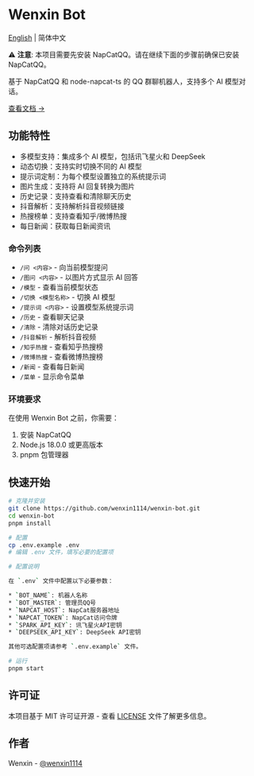 # Wenxin Bot

[English](./docs/README_en-US.md) | 简体中文

⚠️ **注意**: 本项目需要先安装 NapCatQQ。请在继续下面的步骤前确保已安装 NapCatQQ。

基于 NapCatQQ 和 node-napcat-ts 的 QQ 群聊机器人，支持多个 AI 模型对话。

[查看文档 →](./docs/README_zh-CN.md)

## 功能特性

* 多模型支持：集成多个 AI 模型，包括讯飞星火和 DeepSeek
* 动态切换：支持实时切换不同的 AI 模型
* 提示词定制：为每个模型设置独立的系统提示词
* 图片生成：支持将 AI 回复转换为图片
* 历史记录：支持查看和清除聊天历史
* 抖音解析：支持解析抖音视频链接
* 热搜榜单：支持查看知乎/微博热搜
* 每日新闻：获取每日新闻资讯

### 命令列表

* `/问 <内容>` - 向当前模型提问
* `/图问 <内容>` - 以图片方式显示 AI 回答
* `/模型` - 查看当前模型状态
* `/切换 <模型名称>` - 切换 AI 模型
* `/提示词 <内容>` - 设置模型系统提示词
* `/历史` - 查看聊天记录
* `/清除` - 清除对话历史记录
* `/抖音解析` - 解析抖音视频
* `/知乎热搜` - 查看知乎热搜榜
* `/微博热搜` - 查看微博热搜榜
* `/新闻` - 查看每日新闻
* `/菜单` - 显示命令菜单

### 环境要求

在使用 Wenxin Bot 之前，你需要：

1. 安装 NapCatQQ
2. Node.js 18.0.0 或更高版本
3. pnpm 包管理器

## 快速开始

```bash
# 克隆并安装
git clone https://github.com/wenxin1114/wenxin-bot.git
cd wenxin-bot
pnpm install

# 配置
cp .env.example .env
# 编辑 .env 文件，填写必要的配置项

# 配置说明

在 `.env` 文件中配置以下必要参数：

* `BOT_NAME`: 机器人名称
* `BOT_MASTER`: 管理员QQ号
* `NAPCAT_HOST`: NapCat服务器地址
* `NAPCAT_TOKEN`: NapCat访问令牌
* `SPARK_API_KEY`: 讯飞星火API密钥
* `DEEPSEEK_API_KEY`: DeepSeek API密钥

其他可选配置项请参考 `.env.example` 文件。

# 运行
pnpm start
```

## 许可证

本项目基于 MIT 许可证开源 - 查看 [LICENSE](./LICENSE) 文件了解更多信息。

## 作者

Wenxin - [@wenxin1114](https://github.com/wenxin1114)
